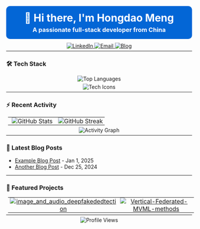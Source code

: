 <!-- 顶部装饰性标题区域 -->
<div align="center" style="background-color: #0366d6; color: white; padding: 10px; border-radius: 10px; margin-bottom: 10px;">
  <h1 style="margin: 5px;">👋 Hi there, I'm Hongdao Meng</h1>
  <h3 style="margin: 5px;">A passionate full-stack developer from China</h3>
</div>

<p align="center" style="margin: 5px;">
  <a href="https://linkedin.com/in/hongdao-meng-70222b306">
    <img src="https://img.shields.io/badge/LinkedIn-0077B5?style=for-the-badge&logo=linkedin&logoColor=white" alt="LinkedIn"/>
  </a>
  <a href="mailto:mycrofthd@gmail.com">
    <img src="https://img.shields.io/badge/Gmail-D14836?style=for-the-badge&logo=gmail&logoColor=white" alt="Email"/>
  </a>
  <a href="https://menghongdao.com">
    <img src="https://img.shields.io/badge/Blog-FF5722?style=for-the-badge&logo=blogger&logoColor=white" alt="Blog"/>
  </a>
</p>

<hr style="border: none; margin: 5px auto;">

### 🛠 Tech Stack

<p align="center" style="margin: 5px;">
  <img src="https://github-readme-stats.vercel.app/api/top-langs/?username=Mycroft-s&hide_border=true&bg_color=ffffff&title_color=0366d6&text_color=24292e&icon_color=0366d6" alt="Top Languages"/>
</p>

<p align="center" style="margin: 5px;">
  <img src="https://skillicons.dev/icons?i=js,ts,py,java,react,vue,nodejs,aws,docker,git,github,linux,mysql,redis&perline=7" alt="Tech Icons" />
</p>

<hr style="border: none; margin: 5px auto;">

### ⚡ Recent Activity

<!-- 使用表格并排显示 GitHub Stats 与 Streak 卡片 -->
<table align="center" style="margin: 5px;">
  <tr>
    <td width="50%" align="center" style="padding: 0 5px;">
      <img src="https://github-readme-stats.vercel.app/api?username=Mycroft-s&show_icons=true&hide_border=true" alt="GitHub Stats" />
    </td>
    <td width="50%" align="center" style="padding: 0 5px;">
      <img src="https://github-readme-streak-stats.herokuapp.com/?user=Mycroft-s&hide_border=true" alt="GitHub Streak" />
    </td>
  </tr>
</table>

<p align="center" style="margin: 5px;">
  <img src="https://github-readme-activity-graph.vercel.app/graph?username=Mycroft-s&hide_border=true&bg_color=ffffff&color=0366d6&line=0366d6&point=0366d6" alt="Activity Graph" />
</p>

<hr style="border: none; margin: 5px auto;">

### 📝 Latest Blog Posts

<!-- BLOG-POST-LIST:START -->
- [Example Blog Post](https://yourblog.com/example-post) - Jan 1, 2025
- [Another Blog Post](https://yourblog.com/another-post) - Dec 25, 2024
<!-- BLOG-POST-LIST:END -->

<hr style="border: none; margin: 5px auto;">

### 🚀 Featured Projects

<table align="center" style="margin: 5px;">
  <tr>
    <td width="50%" align="center" style="padding: 0 5px;">
      <a href="https://github.com/Mycroft-s/image_and_audio_deepfakededtection">
        <img src="https://github-readme-stats.vercel.app/api/pin/?username=Mycroft-s&repo=image_and_audio_deepfakededtection&hide_border=true&bg_color=ffffff&title_color=0366d6&text_color=24292e&icon_color=0366d6" alt="image_and_audio_deepfakededtection"/>
      </a>
    </td>
    <td width="50%" align="center" style="padding: 0 5px;">
      <a href="https://github.com/Mycroft-s/Vertical-Federated-MVML-methods">
        <img src="https://github-readme-stats.vercel.app/api/pin/?username=Mycroft-s&repo=Vertical-Federated-MVML-methods&hide_border=true&bg_color=ffffff&title_color=0366d6&text_color=24292e&icon_color=0366d6" alt="Vertical-Federated-MVML-methods"/>
      </a>
    </td>
  </tr>
</table>

<hr style="border: none; margin: 5px auto;">

<p align="center" style="margin: 5px;">
  <img src="https://komarev.com/ghpvc/?username=Mycroft-s&color=blueviolet&style=flat-square" alt="Profile Views"/>
</p>
